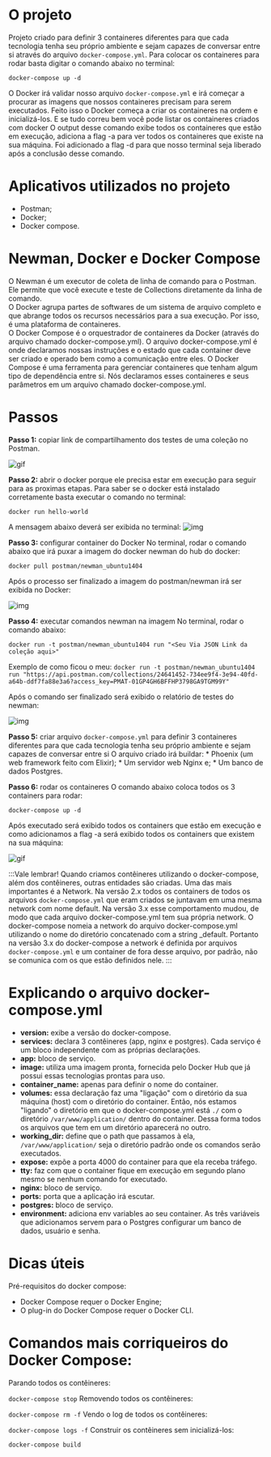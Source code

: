 # O projeto

Projeto criado para definir 3 containeres diferentes para que cada tecnologia tenha seu próprio ambiente e sejam capazes de conversar entre si através do arquivo `docker-compose.yml`.
Para colocar os containeres para rodar basta digitar o comando abaixo no terminal:

`docker-compose up -d`

O Docker irá validar nosso arquivo `docker-compose.yml` e irá começar a procurar as imagens que nossos containeres precisam para serem executados. 
Feito isso o Docker começa a criar os containeres na ordem e inicializá-los. E se tudo correu bem você pode listar os containeres criados com docker 
O output desse comando exibe todos os containeres que estão em execução, adiciona a flag -a para ver todos os containeres que existe na sua máquina.
Foi adicionado a flag -d para que nosso terminal seja liberado após a conclusão desse comando.

# Aplicativos utilizados no projeto

* Postman;
* Docker;
* Docker compose.

# Newman, Docker e Docker Compose
O Newman é um executor de coleta de linha de comando para o Postman. Ele permite que você execute e teste de  Collections diretamente da linha de comando.<br>
O Docker agrupa partes de softwares de um sistema de arquivo completo e que abrange todos os recursos necessários para a sua execução. Por isso, é uma plataforma de containeres.<br>
O Docker Compose é o orquestrador de containeres da Docker (através do arquivo chamado docker-compose.yml). O arquivo docker-compose.yml é onde declaramos nossas instruções e o estado que cada container deve ser criado e operado bem como a comunicação entre eles. O Docker Compose é uma ferramenta para gerenciar containeres que tenham algum tipo de dependência entre si. Nós declaramos esses containeres e seus parâmetros em um arquivo chamado docker-compose.yml.

# Passos

**Passo 1:** copiar link de compartilhamento dos testes de uma coleção no Postman.

![gif](./img/link-compartilhamento-colecao-postman.gif "Link de compartilhamento de coleção no postman")

**Passo 2:** abrir o docker porque ele precisa estar em execução para seguir para as proximas etapas. Para saber se o docker está instalado corretamente basta executar o comando no terminal:

`docker run hello-world`

A mensagem abaixo deverá ser exibida no terminal:
![img](./img/confirmacao-docker-instalado.png "Mensagem de confirmação docker instalado")

**Passo 3:** configurar container do Docker
No terminal, rodar o comando abaixo que irá puxar a imagem do docker newman do hub do docker:

`docker pull postman/newman_ubuntu1404`

Após o processo ser finalizado a imagem do postman/newman irá ser exibida no Docker:

![img](./img/imagem-postman-newman-baixada.png "Imagem postman/newman no Docker")

**Passo 4:** executar comandos newman na imagem
No terminal, rodar o comando abaixo:

`docker run -t postman/newman_ubuntu1404 run "<Seu Via JSON Link da coleção aqui>"`

Exemplo de como ficou o meu:
`docker run -t postman/newman_ubuntu1404 run "https://api.postman.com/collections/24641452-734ee9f4-3e94-40fd-a64b-ddf7fa88e3a6?access_key=PMAT-01GP4GH6BFFHP3798GA9TGM99Y"`

Após o comando ser finalizado será exibido o relatório de testes do newman:

![img](./img/relatorio-de-testes-do-newman.png "Relatório de testes do newman")

**Passo 5:** criar arquivo `docker-compose.yml` para definir 3 containeres diferentes para que cada tecnologia tenha seu próprio ambiente e sejam capazes de conversar entre si
O arquivo criado irá buildar:
    * Phoenix (um web framework feito com Elixir);
    * Um servidor web Nginx e;
    * Um banco de dados Postgres.

**Passo 6:** rodar os containeres
O comando abaixo coloca todos os 3 containers para rodar:

`docker-compose up -d`

Após executado será exibido todos os containers que estão em execução e como adicionamos a flag -a será exibido todos os containers que existem na sua máquina:

![gif](./img/rodando-containeres-docker.gif "Rondando containeres docker")

:::Vale lembrar!
Quando criamos contêineres utilizando o docker-compose, além dos contêineres, outras entidades são criadas. Uma das mais importantes é a Network.
Na versão 2.x todos os containers de todos os arquivos `docker-compose.yml` que eram criados se juntavam em uma mesma network com nome default.
Na versão 3.x esse comportamento mudou, de modo que cada arquivo docker-compose.yml tem sua própria network. O docker-compose nomeia a network do arquivo docker-compose.yml utilizando o nome do diretório concatenado com a string _default. Portanto na versão 3.x do docker-compose a network é definida por arquivos `docker-compose.yml` e um container de fora desse arquivo, por padrão, não se comunica com os que estão definidos nele.
:::


# Explicando o arquivo docker-compose.yml

* **version:** exibe a versão do docker-compose.
* **services:** declara 3 contêineres (app, nginx e postgres). Cada serviço é um bloco independente com as próprias declarações.
* **app:** bloco de serviço.
* **image:** utiliza uma imagem pronta, fornecida pelo Docker Hub que já possui essas tecnologias prontas para uso.
* **container_name:** apenas para definir o nome do container.
* **volumes:** essa declaração faz uma "ligação" com o diretório da sua máquina (host) com o diretório do container. Então, nós estamos "ligando" o diretório em que o docker-compose.yml está `./` com o diretório `/var/www/application/` dentro do container. Dessa forma todos os arquivos que tem em um diretório aparecerá no outro.
* **working_dir:** define que o path que passamos à ela, `/var/www/application/` seja o diretório padrão onde os comandos serão executados.
* **expose:** expõe a porta 4000 do container para que ela receba tráfego.
* **tty:** faz com que o container fique em execução em segundo plano mesmo se nenhum comando for executado.
* **nginx:** bloco de serviço.
* **ports:** porta que a aplicação irá escutar.
* **postgres:** bloco de serviço.
* **environment:** adiciona env variables ao seu container. As três variáveis que adicionamos servem para o Postgres configurar um banco de dados, usuário e senha.

# Dicas úteis

Pré-requisitos do docker compose:

* Docker Compose requer o Docker Engine;
* O plug-in do Docker Compose requer o Docker CLI.

# Comandos mais corriqueiros do Docker Compose:

Parando todos os contêineres:

`docker-compose stop`
Removendo todos os contêineres:

`docker-compose rm -f`
Vendo o log de todos os contêineres:

`docker-compose logs -f`
Construir os contêineres sem inicializá-los:

`docker-compose build`